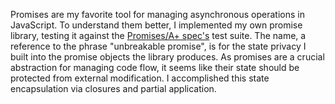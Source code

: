 Promises are my favorite tool for managing asynchronous operations in
JavaScript. To understand them better, I implemented my own promise library,
testing it against the [Promises/A+ spec's][promises] test suite. The name, a
reference to the phrase "unbreakable promise", is for the state privacy I built
into the promise objects the library produces. As promises are a crucial
abstraction for managing code flow, it seems like their state should be
protected from external modification. I accomplished this state encapsulation
via closures and partial application.

[promises]: https://promisesaplus.com/
